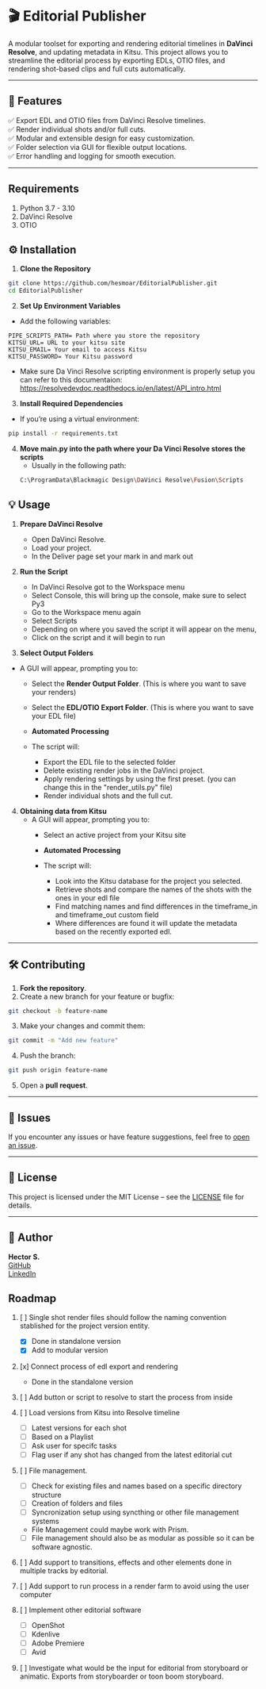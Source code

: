 # 🎬 Editorial Publisher

A modular toolset for exporting and rendering editorial timelines in **DaVinci Resolve**, and updating metadata in Kitsu. This project allows you to streamline the editorial process by exporting EDLs, OTIO files, and rendering shot-based clips and full cuts automatically.

---

## 🚀 **Features**

✅ Export EDL and OTIO files from DaVinci Resolve timelines.\
✅ Render individual shots and/or full cuts.\
✅ Modular and extensible design for easy customization.\
✅ Folder selection via GUI for flexible output locations.\
✅ Error handling and logging for smooth execution.

---

## **Requirements**

1. Python 3.7 - 3.10
2. DaVinci Resolve
3. OTIO


## ⚙️ **Installation**


1. **Clone the Repository**

```bash
git clone https://github.com/hesmoar/EditorialPublisher.git
cd EditorialPublisher
```

2. **Set Up Environment Variables**

- Add the following variables:

```
PIPE_SCRIPTS_PATH= Path where you store the repository
KITSU_URL= URL to your kitsu site
KITSU_EMAIL= Your email to access Kitsu
KITSU_PASSWORD= Your Kitsu password 
```
- Make sure Da Vinci Resolve scripting environment is properly setup you can refer to this documentaion: https://resolvedevdoc.readthedocs.io/en/latest/API_intro.html

3. **Install Required Dependencies**

- If you’re using a virtual environment:

```bash
pip install -r requirements.txt
```
4. **Move main.py into the path where your Da Vinci Resolve stores the scripts**
   - Usually in the following path:
   ```bash
   C:\ProgramData\Blackmagic Design\DaVinci Resolve\Fusion\Scripts
   ```


## 💡 **Usage**

1. **Prepare DaVinci Resolve**
   - Open DaVinci Resolve.
   - Load your project.
   - In the Deliver page set your mark in and mark out


2. **Run the Script**
   - In DaVinci Resolve got to the Workspace menu
   - Select Console, this will bring up the console, make sure to select Py3
   - Go to the Workspace menu again
   - Select Scripts
   - Depending on where you saved the script it will appear on the menu, 
   - Click on the script and it will begin to run

3. **Select Output Folders**

- A GUI will appear, prompting you to:
  - Select the **Render Output Folder**. (This is where you want to save your renders)
  - Select the **EDL/OTIO Export Folder**. (This is where you want to save your EDL file)

   - **Automated Processing**
   - The script will:
     - Export the EDL file to the selected folder
     - Delete existing render jobs in the DaVinci project.
     - Apply rendering settings by using the first preset. (you can change this in the "render_utils.py" file)
     - Render individual shots and the full cut.

4. **Obtaining data from Kitsu**
   - A GUI will appear, prompting you to:
      - Select an active project from your Kitsu site

      - **Automated Processing**
      - The script will:
         - Look into the Kitsu database for the project you selected.
         - Retrieve shots and compare the names of the shots with the ones in your edl file
         - Find matching names and find differences in the timeframe_in and timeframe_out custom field
         - Where differences are found it will update the metadata based on the recently exported edl.
---

## 🛠️ **Contributing**

1. **Fork the repository**.
2. Create a new branch for your feature or bugfix:

```bash
git checkout -b feature-name
```

3. Make your changes and commit them:

```bash
git commit -m "Add new feature"
```

4. Push the branch:

```bash
git push origin feature-name
```

5. Open a **pull request**.

---

## 🐛 **Issues**

If you encounter any issues or have feature suggestions, feel free to [open an issue](https://github.com/hesmoar/EditorialPublisher/issues).

---

## 📄 **License**

This project is licensed under the MIT License – see the [LICENSE](LICENSE) file for details.

---

## 👥 **Author**

**Hector S.**\
[GitHub](https://github.com/hesmoar)\
[LinkedIn](https://www.linkedin.com/in/hesmoar)



## Roadmap
1. [ ] Single shot render files should follow the naming convention stablished for the project version entity.
   * [x] Done in standalone version
   * [x] Add to modular version

2. [x] Connect process of edl export and rendering
   * Done in the standalone version

3. [ ] Add button or script to resolve to start the process from inside

4. [ ] Load versions from Kitsu into Resolve timeline
   * [ ] Latest versions for each shot
   * [ ] Based on a Playlist
   * [ ] Ask user for specifc tasks
   * [ ] Flag user if any shot has changed from the latest editorial cut 

5. [ ] File management. 
   * [ ] Check for existing files and names based on a specific directory structure
   * [ ] Creation of folders and files 
   * [ ] Syncronization setup using syncthing or other file management systems 
   * File Management could maybe work with Prism. 
   * [ ] File management should also be as modular as possible so it can be software agnostic. 

6. [ ] Add support to transitions, effects and other elements done in multiple tracks by editorial.

7. [ ] Add support to run process in a render farm to avoid using the user computer

8. [ ] Implement other editorial software
   * [ ] OpenShot
   * [ ] Kdenlive
   * [ ] Adobe Premiere
   * [ ] Avid

9. [ ] Investigate what would be the input for editorial from storyboard or animatic. Exports from storyboarder or toon boom storyboard. 
